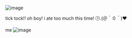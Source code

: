 ![image](https://github.com/user-attachments/assets/c6d126fb-2f2f-4ef5-8e7a-9645d1ccbca8)

tick tock!! oh boy! i ate too much this time! 🕒.(＠＾０＾)❤️

me ![image](https://github.com/user-attachments/assets/7967cba5-3354-4140-9112-69bccd0c3555)





